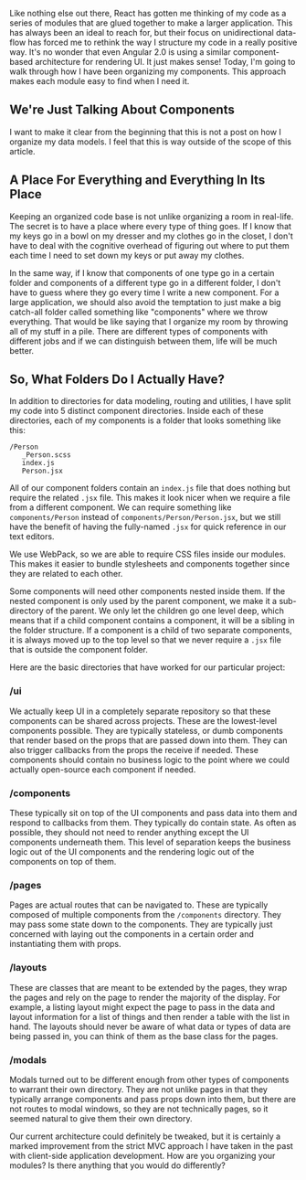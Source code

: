 Like nothing else out there, React has gotten me thinking of my code as a series of modules that are glued together to make a larger application. This has always been an ideal to reach for, but their focus on unidirectional data-flow has forced me to rethink the way I structure my code in a really positive way. It's no wonder that even Angular 2.0 is using a similar component-based architecture for rendering UI. It just makes sense! Today, I'm going to walk through how I have been organizing my components. This approach makes each module easy to find when I need it.

<!-- more -->

## We're Just Talking About Components

I want to make it clear from the beginning that this is not a post on how I organize my data models. I feel that this is way outside of the scope of this article.

## A Place For Everything and Everything In Its Place

Keeping an organized code base is not unlike organizing a room in real-life. The secret is to have a place where every type of thing goes. If I know that my keys go in a bowl on my dresser and my clothes go in the closet, I don't have to deal with the cognitive overhead of figuring out where to put them each time I need to set down my keys or put away my clothes.

In the same way, if I know that components of one type go in a certain folder and components of a different type go in a different folder, I don't have to guess where they go every time I write a new component. For a large application, we should also avoid the temptation to just make a big catch-all folder called something like "components" where we throw everything. That would be like saying that I organize my room by throwing all of my stuff in a pile. There are different types of components with different jobs and if we can distinguish between them, life will be much better.

## So, What Folders Do I Actually Have?

In addition to directories for data modeling, routing and utilities, I have split my code into 5 distinct component directories. Inside each of these directories, each of my components is a folder that looks something like this:

```
/Person
   _Person.scss
   index.js
   Person.jsx
```

All of our component folders contain an `index.js` file that does nothing but require the related `.jsx` file. This makes it look nicer when we require a file from a different component. We can require something like `components/Person` instead of `components/Person/Person.jsx`, but we still have the benefit of having the fully-named `.jsx` for quick reference in our text editors.

We use WebPack, so we are able to require CSS files inside our modules. This makes it easier to bundle stylesheets and components together since they are related to each other.

Some components will need other components nested inside them. If the nested component is only used by the parent component, we make it a sub-directory of the parent. We only let the children go one level deep, which means that if a child component contains a component, it will be a sibling in the folder structure. If a component is a child of two separate components, it is always moved up to the top level so that we never require a `.jsx` file that is outside the component folder.

Here are the basic directories that have worked for our particular project:

### /ui

We actually keep UI in a completely separate repository so that these components can be shared across projects. These are the lowest-level components possible. They are typically stateless, or dumb components that render based on the props that are passed down into them. They can also trigger callbacks from the props the receive if needed. These components should contain no business logic to the point where we could actually open-source each component if needed.

### /components

These typically sit on top of the UI components and pass data into them and respond to callbacks from them. They typically do contain state. As often as possible, they should not need to render anything except the UI components underneath them. This level of separation keeps the business logic out of the UI components and the rendering logic out of the components on top of them.

### /pages

Pages are actual routes that can be navigated to. These are typically composed of multiple components from the `/components` directory. They may pass some state down to the components. They are typically just concerned with laying out the components in a certain order and instantiating them with props.

### /layouts

These are classes that are meant to be extended by the pages, they wrap the pages and rely on the page to render the majority of the display. For example, a listing layout might expect the page to pass in the data and layout information for a list of things and then render a table with the list in hand. The layouts should never be aware of what data or types of data are being passed in, you can think of them as the base class for the pages.

### /modals

Modals turned out to be different enough from other types of components to warrant their own directory. They are not unlike pages in that they typically arrange components and pass props down into them, but there are not routes to modal windows, so they are not technically pages, so it seemed natural to give them their own directory.

Our current architecture could definitely be tweaked, but it is certainly a marked improvement from the strict MVC approach I have taken in the past with client-side application development. How are you organizing your modules? Is there anything that you would do differently?
